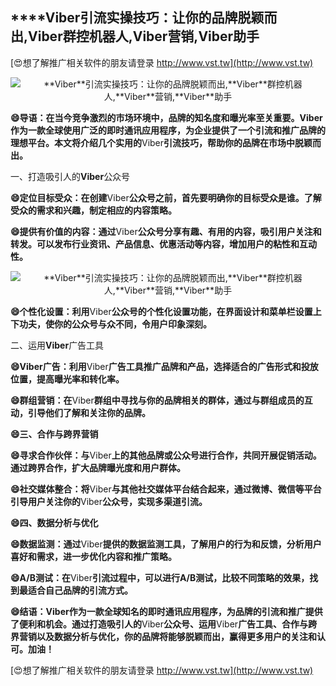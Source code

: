## ****Viber**引流实操技巧：让你的品牌脱颖而出,**Viber**群控机器人,**Viber**营销,**Viber**助手**

[😍想了解推广相关软件的朋友请登录 http://www.vst.tw](http://www.vst.tw)

 <center><img src="https://vst.tw/MP4/tuiguang/png/6.png" alt="**Viber**引流实操技巧：让你的品牌脱颖而出,**Viber**群控机器人,**Viber**营销,**Viber**助手"></center>

**😄导语：在当今竞争激烈的市场环境中，品牌的知名度和曝光率至关重要。**Viber**作为一款全球使用广泛的即时通讯应用程序，为企业提供了一个引流和推广品牌的理想平台。本文将介绍几个实用的**Viber**引流技巧，帮助你的品牌在市场中脱颖而出。**

一、打造吸引人的**Viber**公众号

**😄定位目标受众：在创建**Viber**公众号之前，首先要明确你的目标受众是谁。了解受众的需求和兴趣，制定相应的内容策略。**

**😄提供有价值的内容：通过**Viber**公众号分享有趣、有用的内容，吸引用户关注和转发。可以发布行业资讯、产品信息、优惠活动等内容，增加用户的粘性和互动性。**

 <center><img src="https://vst.tw/MP4/tuiguang/png/3.png" alt="**Viber**引流实操技巧：让你的品牌脱颖而出,**Viber**群控机器人,**Viber**营销,**Viber**助手"></center>

**😄个性化设置：利用**Viber**公众号的个性化设置功能，在界面设计和菜单栏设置上下功夫，使你的公众号与众不同，令用户印象深刻。**

二、运用**Viber**广告工具

**😄**Viber**广告：利用**Viber**广告工具推广品牌和产品，选择适合的广告形式和投放位置，提高曝光率和转化率。**

**😄群组营销：在**Viber**群组中寻找与你的品牌相关的群体，通过与群组成员的互动，引导他们了解和关注你的品牌。**

**😄三、合作与跨界营销**

**😄寻求合作伙伴：与**Viber**上的其他品牌或公众号进行合作，共同开展促销活动。通过跨界合作，扩大品牌曝光度和用户群体。**

**😄社交媒体整合：将**Viber**与其他社交媒体平台结合起来，通过微博、微信等平台引导用户关注你的**Viber**公众号，实现多渠道引流。**

**😄四、数据分析与优化**

**😄数据监测：通过**Viber**提供的数据监测工具，了解用户的行为和反馈，分析用户喜好和需求，进一步优化内容和推广策略。**

**😄A/B测试：在**Viber**引流过程中，可以进行A/B测试，比较不同策略的效果，找到最适合自己品牌的引流方式。**

**😄结语：**Viber**作为一款全球知名的即时通讯应用程序，为品牌的引流和推广提供了便利和机会。通过打造吸引人的**Viber**公众号、运用**Viber**广告工具、合作与跨界营销以及数据分析与优化，你的品牌将能够脱颖而出，赢得更多用户的关注和认可。加油！**

[😍想了解推广相关软件的朋友请登录 http://www.vst.tw](http://www.vst.tw)



